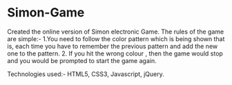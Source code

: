 # Simon-Game

Created the online version of Simon electronic Game. The rules of the game are simple:-
1.You need to follow the color pattern which is being shown that is, each time you have to remember the previous pattern and add the new one to the pattern.
2. If you hit the wrong colour , then the game would stop and you would be prompted to start the game again.

Technologies used:- HTML5, CSS3, Javascript, jQuery.

